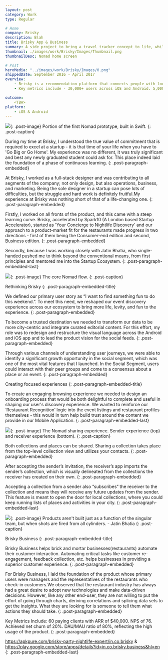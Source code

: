 ```yaml
---
layout: post
category: Work
type: Regular

# Home
company: Brisky
description: Blah
title: Brisky App & Business
summary: A side project to bring a travel tracker concept to life, while learning Swift along the way.
thumbnail: ./images/work/Brisky/Images/Thumbnail.png
thumbnailDesc: Nomad home screen

# Post
heroMedia: "../images/work/Brisky/Images/0.png"
shippedDate: September 2016 - April 2017
overview:
    - Brisky is a recommendation platform that connects people with local experts for personalized recommendations. It also provides real-time information about what is happening at pubs around you.
    - Key metrics include - 30,000+ users across iOS and Android. 5,000+ MAUs- 8,000+ recommendations. 28-Day retention of 30%.

outcome:
    <TBA>
platform:
    - iOS & Android
---
```


<img src="../images/work/Brisky/Images/1.png">{: .post-image}
Portion of the first Nomad prototype, built in Swift.
{: .post-caption}

During my time at Brisky, I understood the true value of commitment that is required to excel at a startup - it is that time of your life when you have to 'Go Big or Go Home'. My experience was no different, it was truly significant and best any newly graduated student could ask for. This place indeed laid the foundation of a phase of continuous learning.
{: .post-paragraph-embedded}

At Brisky, I worked as a full-stack designer and was contributing to all segments of the company; not only design, but also operations, business, and marketing. Being the sole designer in a startup can pose lots of difficulties, but the struggle and hard work is definitely fruitful.My experience at Brisky was nothing short of that of a life-changing one.
{: .post-paragraph-embedded}

Firstly, I worked on all fronts of the product, and this came with a steep learning curve. Brisky, accelerated by Spark10 (A London based Startup Accelerator), started as 'Your Concierge to Nightlife Discovery' and our approach to a product-market fit for the restaurants made progress in two directions - first of them being the Consumer-end edition and second, Business edition.
{: .post-paragraph-embedded}

Secondly, because I was working closely with Jatin Bhatia, who single-handed pushed me to think beyond the conventional means, from first principles and mentored me into the Startup Ecosystem.
{: .post-paragraph-embedded-last}

<img src="../images/work/Brisky/Images/2.png">{: .post-image}
The core Nomad flow.
{: .post-caption}

Rethinking Brisky
{: .post-paragraph-embedded-title}

We defined our primary user story as “I want to find something fun to do this weekend.”. To meet this need, we reshaped our event discovery experience across our ecosystem to bring more life, levity, and fun to the experience.
{: .post-paragraph-embedded}

To become a trusted destination we needed to transform our data to be more city-centric and integrate curated editorial content. For this effort, my role was to redesign and restructure the visual language across the Android and iOS app and to lead the product vision for the social feeds.
{: .post-paragraph-embedded}

Through various channels of understanding user journeys, we were able to identify a significant growth opportunity in the social segment, which was one of the most vital features that I launched. In the Social Segment, users could interact with their peer groups and come to a consensus about a place or an event.
{: .post-paragraph-embedded}

Creating focused experiences
{: .post-paragraph-embedded-title}

To create an engaging browsing experience we needed to design an onboarding process that would be both delightful to complete and useful in shaping our user's discovery experience. We wanted to reinforce our ‘Restaurant Recognition’ logic into the event listings and restaurant profiles themselves - this would in turn help build trust around the content we provide in our Mobile Application.
{: .post-paragraph-embedded-last}

<img src="../images/work/Brisky/Images/3.png">{: .post-image}
The Nomad sharing experience. Sender experience (top) and receiver experience (bottom).
{: .post-caption}

Both collections and places can be shared. Sharing a collection takes place from the top-level collection view and utilizes your contacts.
{: .post-paragraph-embedded}

After accepting the sender’s invitation, the receiver’s app imports the sender’s collection, which is visually delineated from the collections the receiver has created on their own.
{: .post-paragraph-embedded}

Accepting a collection from a sender also “subscribes“ the receiver to the collection and means they will receive any future updates from the sender. This feature is meant to open the door for local collections, where you could keep running lists of places and activities in your city.
{: .post-paragraph-embedded-last}

<img src="../images/work/Brisky/Images/4.png">{: .post-image}
Products aren't built just as a function of the singular team, but when shots are fired from all cylinders. - Jatin Bhatia
{: .post-caption}


Brisky Business
{: .post-paragraph-embedded-title}

Brisky Business helps brick and mortar businesses(restaurants) automate their customer interaction. Automating critical tasks like customer re-engagement, feedback collection, etc. helps businesses in providing a superior customer experience.
{: .post-paragraph-embedded}

For Brisky Business, I laid the foundation of the product whose primary users were managers and the representatives of the restaurants who check-in customers.We observed that the restaurant industry has always had a great desire to adopt new technologies and make data-driven decisions. However, like any other end-user, they are not willing to put the effort of going through charts, deriving correlations and splicing data sets to get the insights. What they are looking for is someone to tell them what actions they should take.
{: .post-paragraph-embedded}

Key Metrics Include: 60 paying clients with ARR of $40,000. NPS of 76. Achieved net churn of 20%. DAU/MAU ratio of 80%, reflecting the high usage of the product.
{: .post-paragraph-embedded}

<https://apkpure.com/brisky-party-nightlife-expert/in.co.brisky> & <https://play.google.com/store/apps/details?id=in.co.brisky.business&hl=en>
{: .post-paragraph-embedded-last}